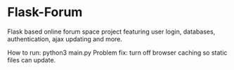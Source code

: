 # Flask-Forum
Flask based online forum space project featuring user login, databases, authentication, ajax updating and more.

How to run: python3 main.py
Problem fix: turn off browser caching so static files can update. 